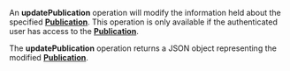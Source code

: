 An **updatePublication** operation will modify the information held about the specified [**Publication**](#tag/publications). This operation is only available if the authenticated user has access to the [**Publication**](#tag/publications).

The **updatePublication** operation returns a JSON object representing the modified [**Publication**](#tag/publications).
